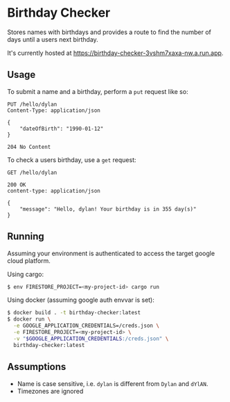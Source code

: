 # Birthday Checker

Stores names with birthdays and provides a route to find the number of days
until a users next birthday.

It's currently hosted at https://birthday-checker-3vshm7xaxa-nw.a.run.app.

## Usage

To submit a name and a birthday, perform a `put` request like so:

```
PUT /hello/dylan
Content-Type: application/json

{
    "dateOfBirth": "1990-01-12"
}

204 No Content
```

To check a users birthday, use a `get` request:

```
GET /hello/dylan

200 OK
content-type: application/json

{
    "message": "Hello, dylan! Your birthday is in 355 day(s)"
}

```

## Running

Assuming your environment is authenticated to access the target google cloud platform.

Using cargo:

```bash
$ env FIRESTORE_PROJECT=<my-project-id> cargo run
```

Using docker (assuming google auth envvar is set):

```bash
$ docker build . -t birthday-checker:latest
$ docker run \
  -e GOOGLE_APPLICATION_CREDENTIALS=/creds.json \
  -e FIRESTORE_PROJECT=<my-project-id> \
  -v "$GOOGLE_APPLICATION_CREDENTIALS:/creds.json" \
  birthday-checker:latest
```

## Assumptions

- Name is case sensitive, i.e. `dylan` is different from `Dylan` and `dYlAN`.
- Timezones are ignored